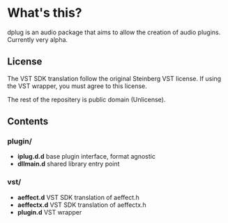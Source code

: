 # What's this?

dplug is an audio package that aims to allow the creation of audio plugins. 
Currently very alpha.


## License

The VST SDK translation follow the original Steinberg VST license. 
If using the VST wrapper, you must agree to this license.

The rest of the repositery is public domain (Unlicense).


## Contents

### plugin/
  * **iplug.d.d** base plugin interface, format agnostic
  * **dllmain.d** shared library entry point

### vst/
  * **aeffect.d** VST SDK translation of aeffect.h
  * **aeffectx.d** VST SDK translation of aeffectx.h
  * **plugin.d** VST wrapper
